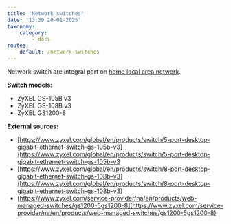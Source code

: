 ```yaml
---
title: 'Network switches'
date: '13:39 20-01-2025'
taxonomy:
    category:
        - docs
routes:
    default: /network-switches
---
```


Network switch are integral part on [home local area network](/lan).

**Switch models:**
* ZyXEL GS-105B v3
* ZyXEL GS-108B v3
* ZyXEL GS1200-8

**External sources:**
* [https://www.zyxel.com/global/en/products/switch/5-port-desktop-gigabit-ethernet-switch-gs-105b-v3](https://www.zyxel.com/global/en/products/switch/5-port-desktop-gigabit-ethernet-switch-gs-105b-v3
* [https://www.zyxel.com/global/en/products/switch/8-port-desktop-gigabit-ethernet-switch-gs-108b-v3](https://www.zyxel.com/global/en/products/switch/8-port-desktop-gigabit-ethernet-switch-gs-108b-v3)
* [https://www.zyxel.com/service-provider/na/en/products/web-managed-switches/gs1200-5gs1200-8](https://www.zyxel.com/service-provider/na/en/products/web-managed-switches/gs1200-5gs1200-8)